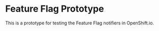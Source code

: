 # Feature Flag Prototype

This is a prototype for testing the Feature Flag notifiers in OpenShift.io.
